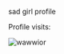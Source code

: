 <!--
  Why are you here ?
-->

sad girl profile

Profile visits:

![wawwior](https://count.getloli.com/@wawwior&theme=rule34)

